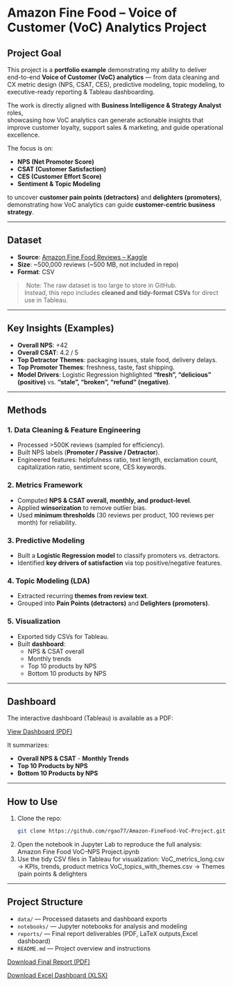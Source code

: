 # Amazon Fine Food – Voice of Customer (VoC) Analytics Project  

## Project Goal
   This project is a **portfolio example** demonstrating my ability to deliver  
end-to-end **Voice of Customer (VoC) analytics** — from data cleaning and CX metric 
design (NPS, CSAT, CES), predictive modeling, topic modeling, to executive-ready 
reporting & Tableau dashboarding.  

The work is directly aligned with **Business Intelligence & Strategy Analyst** roles,  
showcasing how VoC analytics can generate actionable insights that improve customer loyalty, 
support sales & marketing, and guide operational excellence.  
  

The focus is on:  
- **NPS (Net Promoter Score)**  
- **CSAT (Customer Satisfaction)**  
- **CES (Customer Effort Score)**  
- **Sentiment & Topic Modeling**  

to uncover **customer pain points (detractors)** and **delighters (promoters)**, demonstrating how VoC analytics can guide **customer-centric business strategy**.  

---

## Dataset
- **Source**: [Amazon Fine Food Reviews – Kaggle](https://www.kaggle.com/datasets/snap/amazon-fine-food-reviews)  
- **Size**: ~500,000 reviews (~500 MB, not included in repo)  
- **Format**: CSV  

> ️ Note: The raw dataset is too large to store in GitHub.  
> Instead, this repo includes **cleaned and tidy-format CSVs** for direct use in Tableau.  

---

## Key Insights (Examples)
- **Overall NPS**: +42  
- **Overall CSAT**: 4.2 / 5  
- **Top Detractor Themes**: packaging issues, stale food, delivery delays.  
- **Top Promoter Themes**: freshness, taste, fast shipping.  
- **Model Drivers**: Logistic Regression highlighted **“fresh”, “delicious” (positive)** vs. **“stale”, “broken”, “refund” (negative)**.  

---

## Methods
### 1. Data Cleaning & Feature Engineering  
- Processed >500K reviews (sampled for efficiency).  
- Built NPS labels (**Promoter / Passive / Detractor**).  
- Engineered features: helpfulness ratio, text length, exclamation count, capitalization ratio, sentiment score, CES keywords.  

### 2. Metrics Framework  
- Computed **NPS & CSAT overall, monthly, and product-level**.  
- Applied **winsorization** to remove outlier bias.  
- Used **minimum thresholds** (30 reviews per product, 100 reviews per month) for reliability.  

### 3. Predictive Modeling  
- Built a **Logistic Regression model** to classify promoters vs. detractors.  
- Identified **key drivers of satisfaction** via top positive/negative features.  

### 4. Topic Modeling (LDA)  
- Extracted recurring **themes from review text**.  
- Grouped into **Pain Points (detractors)** and **Delighters (promoters)**.  

### 5. Visualization  
- Exported tidy CSVs for Tableau.  
- Built **dashboard**:  
  - NPS & CSAT overall  
  - Monthly trends  
  - Top 10 products by NPS  
  - Bottom 10 products by NPS  

---

## Dashboard
The interactive dashboard (Tableau) is available as a PDF:  

[View Dashboard (PDF)](https://github.com/rgao77/Amazon-FineFood-VoC-Project/blob/main/reports/VoC_Dashboard.pdf)

It summarizes:  
- **Overall NPS & CSAT**   - **Monthly Trends**  
- **Top 10 Products by NPS**  
- **Bottom 10 Products by NPS**  

---

## How to Use
1. Clone the repo:
   ```bash
   git clone https://github.com/rgao77/Amazon-FineFood-VoC-Project.git
2. Open the notebook in Jupyter Lab to reproduce the full analysis:
   Amazon Fine Food VoC–NPS Project.ipynb
3. Use the tidy CSV files in Tableau for visualization:
   VoC_metrics_long.csv → KPIs, trends, product metrics
   VoC_topics_with_themes.csv → Themes (pain points & delighters

---

## Project Structure

- `data/` — Processed datasets and dashboard exports  
- `notebooks/` — Jupyter notebooks for analysis and modeling  
- `reports/` — Final report deliverables (PDF, LaTeX outputs,Excel dashboard)  
- `README.md` — Project overview and instructions

 [Download Final Report (PDF)](reports/Amazon_Fine_Food_VoC_NPS_Project.pdf)

 [Download Excel Dashboard (XLSX)](reports/VoC_metrics_dashboard.xlsx)

